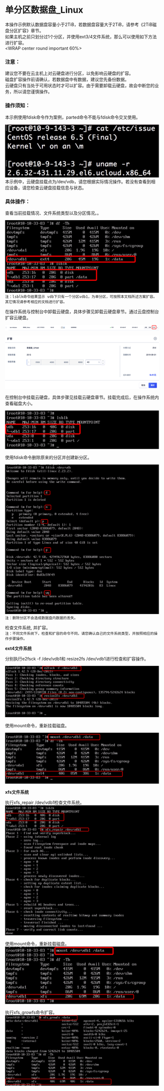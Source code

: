 

# 单分区数据盘_Linux

本操作示例默认数据盘容量小于2TiB，若数据盘容量大于2TiB，请参考《2TiB磁盘分区扩容》章节。  
如果主机之前只划分过1个分区，并使用ext3/4文件系统，那么可以使用如下方法进行扩容。  
<WRAP center round important 60%>

### 注意：

建议您不要在云主机上对云硬盘进行分区，以免影响云硬盘的扩容。  
磁盘扩容操作前请确认，若数据盘中有数据，建议您先备份数据。  
云硬盘只有当处于可用状态时才可以扩容。由于需要卸载云硬盘，故会中断您的业务，所以请您谨慎操作。  
</WRAP>



### 操作须知：

本示例使用fdisk命令作为案例，parted命令不能与fdisk命令交叉使用。  
  
![](/images/userguide/extend/image11.jpg)  
本示例中，云硬盘挂载点为/dev/vdb，请您根据实际情况操作。若没有查看到相应设备，请您检查云硬盘挂载信息与状态。  


### 具体操作：

查看当前挂载情况、文件系统类型以及分区情况。。  
  
![](/images/userguide/extend/df-h2.png)  
    `注：lsblk命令结果显示 vdb下只有一个分区vdb1，为单分区，可按照本文档所述方案扩容。其它情况请参考相应的文档进行扩容。`  
    
在操作系统与控制台中卸载云硬盘，具体步骤见卸载云硬盘章节。通过云盘控制台扩容云硬盘。  
  
![](/images/userguide/extend/image13.png)     

![](/images/userguide/extend/image14.png)  
    
在控制台中挂载云硬盘，具体步骤见挂载云硬盘章节。挂载完成后，在操作系统内查看磁盘大小。  
  
![](/images/userguide/extend/image15.png)  
    
使用fdisk命令删除原来的分区并创建新分区。  
  
![](/images/userguide/extend/image16.png)  
    `注：删除分区不会造成数据盘内数据的丢失。`



检查文件系统, 并扩容。  
    `注：不同文件系统下，检查和扩容的命令不同，请您确认自己的文件系统类型，并按照相应的操作步骤操作。`  

**ext4文件系统**  

分别执行e2fsck -f /dev/vdb1和 resize2fs /dev/vdb1进行检查和扩容操作。 

![](/images/userguide/extend/e2fsck-f.png)

使用mount命令，重新挂载磁盘。  

![](/images/userguide/extend/image18.png)  

**xfs文件系统**  

执行xfs\_repair /dev/vdb1检查文件系统。  
![](/images/userguide/extend/xfs_repair.png)  

使用mount命令，重新挂载磁盘。  
![](/images/userguide/extend/mount2.png) 
    
执行xfs\_growfs命令扩容。  
![](/images/userguide/extend/xfs_growfs2.png)


